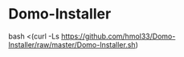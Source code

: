 # Domo-Installer
bash <(curl -Ls https://github.com/hmol33/Domo-Installer/raw/master/Domo-Installer.sh)
